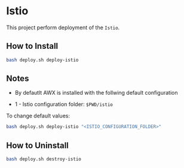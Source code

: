 # Istio

This project perform deployment of the `Istio`.

## How to Install

```bash
bash deploy.sh deploy-istio
```

## Notes

* By defautlt AWX is installed with the follwing default configuration

* 1 - Istio configuration folder: `$PWD/istio`

To change default values:

```bash
bash deploy.sh deploy-istio "<ISTIO_CONFIGURATION_FOLDER>"
```

## How to Uninstall

```bash
bash deploy.sh destroy-istio
```

